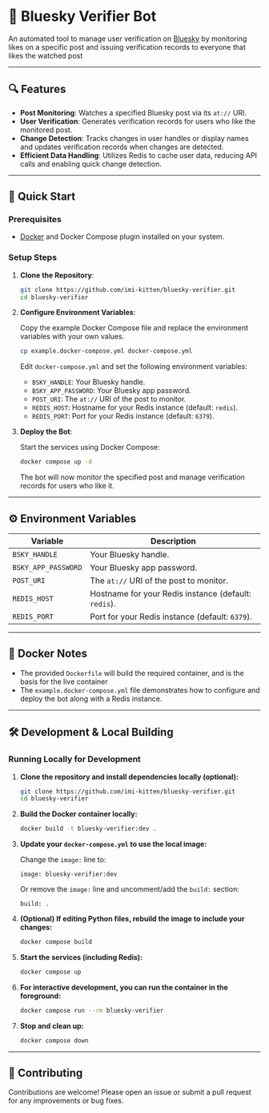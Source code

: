# 🦋 Bluesky Verifier Bot

An automated tool to manage user verification on [Bluesky](https://bsky.app) by monitoring likes on a specific post and issuing verification records to everyone that likes the watched post

---

## 🔍 Features

- **Post Monitoring**: Watches a specified Bluesky post via its `at://` URI.  
- **User Verification**: Generates verification records for users who like the monitored post.  
- **Change Detection**: Tracks changes in user handles or display names and updates verification records when changes are detected.  
- **Efficient Data Handling**: Utilizes Redis to cache user data, reducing API calls and enabling quick change detection.

---

## 🚀 Quick Start

### Prerequisites

- [Docker](https://www.docker.com/) and Docker Compose plugin installed on your system.

### Setup Steps

1. **Clone the Repository**:

   ```bash
   git clone https://github.com/imi-kitten/bluesky-verifier.git
   cd bluesky-verifier
   ```

2. **Configure Environment Variables**:

   Copy the example Docker Compose file and replace the environment variables with your own values.

   ```bash
   cp example.docker-compose.yml docker-compose.yml
   ```

   Edit `docker-compose.yml` and set the following environment variables:

   - `BSKY_HANDLE`: Your Bluesky handle.  
   - `BSKY_APP_PASSWORD`: Your Bluesky app password.  
   - `POST_URI`: The `at://` URI of the post to monitor.  
   - `REDIS_HOST`: Hostname for your Redis instance (default: `redis`).  
   - `REDIS_PORT`: Port for your Redis instance (default: `6379`).

3. **Deploy the Bot**:

   Start the services using Docker Compose:

   ```bash
   docker compose up -d
   ```

   The bot will now monitor the specified post and manage verification records for users who like it.

---

## ⚙️ Environment Variables

| Variable            | Description                                         |
|---------------------|-----------------------------------------------------|
| `BSKY_HANDLE`       | Your Bluesky handle.                                |
| `BSKY_APP_PASSWORD` | Your Bluesky app password.                          |
| `POST_URI`          | The `at://` URI of the post to monitor.             |
| `REDIS_HOST`        | Hostname for your Redis instance (default: `redis`).|
| `REDIS_PORT`        | Port for your Redis instance (default: `6379`).     |

---

## 🐳 Docker Notes

- The provided `Dockerfile` will build the required container, and is the basis for the live container
- The `example.docker-compose.yml` file demonstrates how to configure and deploy the bot along with a Redis instance.

---

## 🛠️ Development & Local Building

### Running Locally for Development

1. **Clone the repository and install dependencies locally (optional):**

   ```bash
   git clone https://github.com/imi-kitten/bluesky-verifier.git
   cd bluesky-verifier
   ```

2. **Build the Docker container locally:**

   ```bash
   docker build -t bluesky-verifier:dev .
   ```

3. **Update your `docker-compose.yml` to use the local image:**

   Change the `image:` line to:  
   ```
   image: bluesky-verifier:dev
   ```
   Or remove the `image:` line and uncomment/add the `build:` section:  
   ```
   build: .
   ```

4. **(Optional) If editing Python files, rebuild the image to include your changes:**

   ```bash
   docker compose build
   ```

5. **Start the services (including Redis):**

   ```bash
   docker compose up
   ```

6. **For interactive development, you can run the container in the foreground:**

   ```bash
   docker compose run --rm bluesky-verifier
   ```

7. **Stop and clean up:**

   ```bash
   docker compose down
   ```

---


## 🤝 Contributing

Contributions are welcome! Please open an issue or submit a pull request for any improvements or bug fixes.
